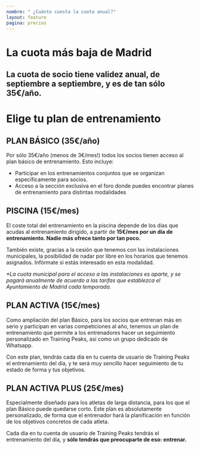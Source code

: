 ```yaml
---
nombre: " ¿Cuánto cuesta la cuota anual?"
layout: feature
pagina: precios
---
```

# La cuota más baja de Madrid

## La cuota de socio tiene validez anual, de septiembre a septiembre, y es de **tan sólo 35€/año**.

# Elige tu plan de entrenamiento

## PLAN BÁSICO (35€/año)

Por sólo 35€/año (menos de 3€/mes!) todos los socios tienen acceso al plan básico de entrenamiento. Esto incluye:

* Participar en los entrenamientos conjuntos que se organizan específicamente para socios.
* Acceso a la sección exclusiva en el foro donde puedes encontrar planes de entrenamiento para distintas modalidades

## PISCINA (15€/mes)

El coste total del entrenamiento en la piscina depende de los días que acudas al entrenamiento dirigido, a partir de **15€/mes por un día de entrenamiento. Nadie más ofrece tanto por tan poco.**

También existe, gracias a la cesión que tenemos con las instalaciones municipales, la posibilidad de nadar por libre en los horarios que tenemos asignados. Infórmate si estás interesado en esta modalidad.

*\*La cuota municipal para el acceso a las instalaciones es aparte, y se pagará anualmente de acuerdo a las tarifas que establezca el Ayuntamiento de Madrid cada temporada.*

## PLAN ACTIVA (15€/mes)

Como ampliación del plan Básico, para los socios que entrenan más en serio y participan en varias competiciones al año, tenemos un plan de entrenamiento que permite a los entrenadores hacer un seguimiento personalizado en Training Peaks, así como un grupo dedicado de Whatsapp.

Con este plan, tendrás cada día en tu cuenta de usuario de Training Peaks el entrenamiento del día, y te será muy sencillo hacer seguimiento de tu estado de forma y tus objetivos.

## PLAN ACTIVA PLUS (25€/mes)

Especialmente diseñado para los atletas de larga distancia, para los que el plan Básico puede quedarse corto. Este plan es absolutamente personalizado, de forma que el entrenador hará la planificación en función de los objetivos concretos de cada atleta.

Cada día en tu cuenta de usuario de Training Peaks tendrás el entrenamiento del día, y **sólo tendrás que preocuparte de eso: entrenar.**